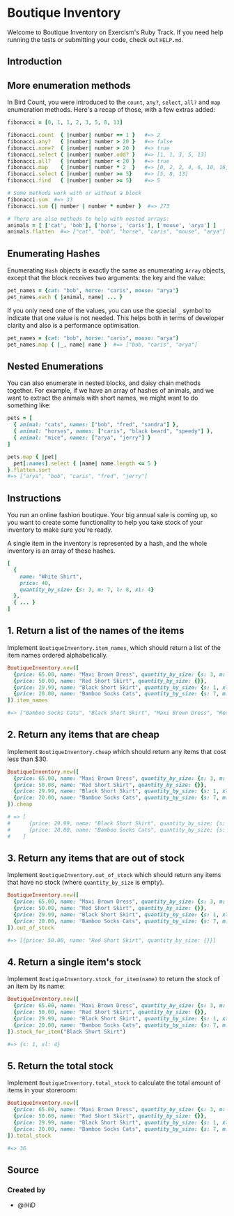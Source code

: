 # Boutique Inventory

Welcome to Boutique Inventory on Exercism's Ruby Track.
If you need help running the tests or submitting your code, check out `HELP.md`.

## Introduction

## More enumeration methods

In Bird Count, you were introduced to the `count`, `any?`, `select`, `all?` and `map` enumeration methods.
Here's a recap of those, with a few extras added:

```ruby
fibonacci = [0, 1, 1, 2, 3, 5, 8, 13]

fibonacci.count  { |number| number == 1 }   #=> 2
fibonacci.any?   { |number| number > 20 }   #=> false
fibonacci.none?  { |number| number > 20 }   #=> true
fibonacci.select { |number| number.odd? }   #=> [1, 1, 3, 5, 13]
fibonacci.all?   { |number| number < 20 }   #=> true
fibonacci.map    { |number| number * 2  }   #=> [0, 2, 2, 4, 6, 10, 16, 26]
fibonacci.select { |number| number >= 5}    #=> [5, 8, 13]
fibonacci.find   { |number| number >= 5}    #=> 5

# Some methods work with or without a block
fibonacci.sum  #=> 33
fibonacci.sum {| number | number * number }  #=> 273

# There are also methods to help with nested arrays:
animals = [ ['cat', 'bob'], ['horse', 'caris'], ['mouse', 'arya'] ]
animals.flatten  #=> ["cat", "bob", "horse", "caris", "mouse", "arya"]
```

## Enumerating Hashes

Enumerating `Hash` objects is exactly the same as enumerating `Array` objects, except that the block receives two arguments: the key and the value:

```ruby
pet_names = {cat: "bob", horse: "caris", mouse: "arya"}
pet_names.each { |animal, name| ... }
```

If you only need one of the values, you can use the special `_` symbol to indicate that one value is not needed.
This helps both in terms of developer clarity and also is a performance optimisation.

```ruby
pet_names = {cat: "bob", horse: "caris", mouse: "arya"}
pet_names.map { |_, name| name }  #=> ["bob, "caris", "arya"]
```

## Nested Enumerations

You can also enumerate in nested blocks, and daisy chain methods together.
For example, if we have an array of hashes of animals, and we want to extract the animals with short names, we might want to do something like:

```ruby
pets = [
  { animal: "cats", names: ["bob", "fred", "sandra"] },
  { animal: "horses", names: ["caris", "black beard", "speedy"] },
  { animal: "mice", names: ["arya", "jerry"] }
]

pets.map { |pet|
  pet[:names].select { |name| name.length <= 5 }
}.flatten.sort
#=> ["arya", "bob", "caris", "fred", "jerry"]
```

## Instructions

You run an online fashion boutique. Your big annual sale is coming up, so you want to create some functionality to help you take stock of your inventory to make sure you're ready.

A single item in the inventory is represented by a hash, and the whole inventory is an array of these hashes.

```ruby
[
  {
    name: "White Shirt",
    price: 40,
    quantity_by_size: {s: 3, m: 7, l: 8, xl: 4}
  },
  { ... }
]
```

## 1. Return a list of the names of the items

Implement `BoutiqueInventory.item_names`, which should return a list of the item names ordered alphabetically.

```ruby
BoutiqueInventory.new([
  {price: 65.00, name: "Maxi Brown Dress", quantity_by_size: {s: 3, m: 7, l: 8, xl: 4}},
  {price: 50.00, name: "Red Short Skirt", quantity_by_size: {}},
  {price: 29.99, name: "Black Short Skirt", quantity_by_size: {s: 1, xl: 4}},
  {price: 20.00, name: "Bamboo Socks Cats", quantity_by_size: {s: 7, m: 2}}
]).item_names

#=> ["Bamboo Socks Cats", "Black Short Skirt", "Maxi Brown Dress", "Red Short Skirt"]
```

## 2. Return any items that are cheap

Implement `BoutiqueInventory.cheap` which should return any items that cost less than $30.

```ruby
BoutiqueInventory.new([
  {price: 65.00, name: "Maxi Brown Dress", quantity_by_size: {s: 3, m: 7, l: 8, xl: 4}},
  {price: 50.00, name: "Red Short Skirt", quantity_by_size: {}},
  {price: 29.99, name: "Black Short Skirt", quantity_by_size: {s: 1, xl: 4}},
  {price: 20.00, name: "Bamboo Socks Cats", quantity_by_size: {s: 7, m: 2}}
]).cheap

# => [
#      {price: 29.99, name: "Black Short Skirt", quantity_by_size: {s: 1, xl: 4}},
#      {price: 20.00, name: "Bamboo Socks Cats", quantity_by_size: {s: 7, m: 2}}
#    ]
```

## 3. Return any items that are out of stock

Implement `BoutiqueInventory.out_of_stock` which should return any items that have no stock (where `quantity_by_size` is empty).

```ruby
BoutiqueInventory.new([
  {price: 65.00, name: "Maxi Brown Dress", quantity_by_size: {s: 3, m: 7, l: 8, xl: 4}},
  {price: 50.00, name: "Red Short Skirt", quantity_by_size: {}},
  {price: 29.99, name: "Black Short Skirt", quantity_by_size: {s: 1, xl: 4}},
  {price: 20.00, name: "Bamboo Socks Cats", quantity_by_size: {s: 7, m: 2}}
]).out_of_stock

#=> [{price: 50.00, name: "Red Short Skirt", quantity_by_size: {}}]
```

## 4. Return a single item's stock

Implement `BoutiqueInventory.stock_for_item(name)` to return the stock of an item by its name:

```ruby
BoutiqueInventory.new([
  {price: 65.00, name: "Maxi Brown Dress", quantity_by_size: {s: 3, m: 7, l: 8, xl: 4}},
  {price: 50.00, name: "Red Short Skirt", quantity_by_size: {}},
  {price: 29.99, name: "Black Short Skirt", quantity_by_size: {s: 1, xl: 4}},
  {price: 20.00, name: "Bamboo Socks Cats", quantity_by_size: {s: 7, m: 2}}
]).stock_for_item("Black Short Skirt")

#=> {s: 1, xl: 4}
```

## 5. Return the total stock

Implement `BoutiqueInventory.total_stock` to calculate the total amount of items in your storeroom:

```ruby
BoutiqueInventory.new([
  {price: 65.00, name: "Maxi Brown Dress", quantity_by_size: {s: 3, m: 7, l: 8, xl: 4}},
  {price: 50.00, name: "Red Short Skirt", quantity_by_size: {}},
  {price: 29.99, name: "Black Short Skirt", quantity_by_size: {s: 1, xl: 4}},
  {price: 20.00, name: "Bamboo Socks Cats", quantity_by_size: {s: 7, m: 2}}
]).total_stock

#=> 36
```

## Source

### Created by

- @iHiD